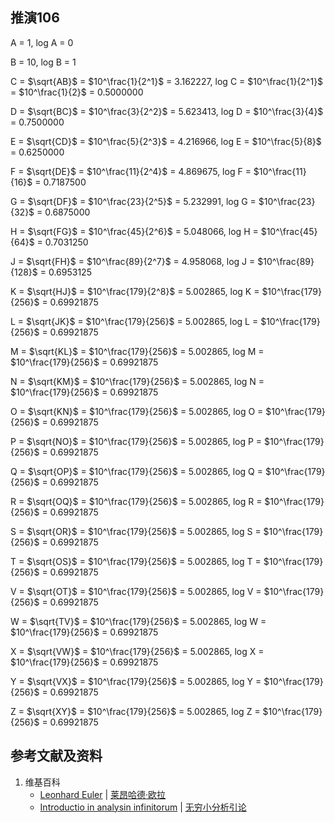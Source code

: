 ## 推演106

A = 1, log A = 0

B = 10, log B = 1

C =  $\sqrt{AB}$ = $10^\frac{1}{2^1}$ = 3.162227, log C = $10^\frac{1}{2^1}$ = $10^\frac{1}{2}$ = 0.5000000

D =  $\sqrt{BC}$ = $10^\frac{3}{2^2}$ = 5.623413, log D = $10^\frac{3}{4}$ = 0.7500000

E =  $\sqrt{CD}$ = $10^\frac{5}{2^3}$ = 4.216966, log E = $10^\frac{5}{8}$ = 0.6250000

F =  $\sqrt{DE}$ = $10^\frac{11}{2^4}$ = 4.869675, log F = $10^\frac{11}{16}$ = 0.7187500

G =  $\sqrt{DF}$ = $10^\frac{23}{2^5}$ = 5.232991, log G = $10^\frac{23}{32}$ = 0.6875000

H =  $\sqrt{FG}$ = $10^\frac{45}{2^6}$ = 5.048066, log H = $10^\frac{45}{64}$ = 0.7031250

J =  $\sqrt{FH}$ = $10^\frac{89}{2^7}$ = 4.958068, log J = $10^\frac{89}{128}$ = 0.6953125

K =  $\sqrt{HJ}$ = $10^\frac{179}{2^8}$ = 5.002865, log K = $10^\frac{179}{256}$ = 0.69921875

L =  $\sqrt{JK}$ = $10^\frac{179}{256}$ = 5.002865, log L = $10^\frac{179}{256}$ = 0.69921875

M =  $\sqrt{KL}$ = $10^\frac{179}{256}$ = 5.002865, log M = $10^\frac{179}{256}$ = 0.69921875

N =  $\sqrt{KM}$ = $10^\frac{179}{256}$ = 5.002865, log N = $10^\frac{179}{256}$ = 0.69921875

O =  $\sqrt{KN}$ = $10^\frac{179}{256}$ = 5.002865, log O = $10^\frac{179}{256}$ = 0.69921875

P =  $\sqrt{NO}$ = $10^\frac{179}{256}$ = 5.002865, log P = $10^\frac{179}{256}$ = 0.69921875

Q =  $\sqrt{OP}$ = $10^\frac{179}{256}$ = 5.002865, log Q = $10^\frac{179}{256}$ = 0.69921875

R =  $\sqrt{OQ}$ = $10^\frac{179}{256}$ = 5.002865, log R = $10^\frac{179}{256}$ = 0.69921875

S =  $\sqrt{OR}$ = $10^\frac{179}{256}$ = 5.002865, log S = $10^\frac{179}{256}$ = 0.69921875

T =  $\sqrt{OS}$ = $10^\frac{179}{256}$ = 5.002865, log T = $10^\frac{179}{256}$ = 0.69921875

V =  $\sqrt{OT}$ = $10^\frac{179}{256}$ = 5.002865, log V = $10^\frac{179}{256}$ = 0.69921875

W =  $\sqrt{TV}$ = $10^\frac{179}{256}$ = 5.002865, log W = $10^\frac{179}{256}$ = 0.69921875

X =  $\sqrt{VW}$ = $10^\frac{179}{256}$ = 5.002865, log X = $10^\frac{179}{256}$ = 0.69921875

Y =  $\sqrt{VX}$ = $10^\frac{179}{256}$ = 5.002865, log Y = $10^\frac{179}{256}$ = 0.69921875

Z =  $\sqrt{XY}$ = $10^\frac{179}{256}$ = 5.002865, log Z = $10^\frac{179}{256}$ = 0.69921875

## 参考文献及资料

1. 维基百科
	- [Leonhard Euler](https://en.wikipedia.org/wiki/Leonhard_Euler) | [莱昂哈德·欧拉](https://zh.wikipedia.org/wiki/%E8%90%8A%E6%98%82%E5%93%88%E5%BE%B7%C2%B7%E6%AD%90%E6%8B%89) 
	- [Introductio in analysin infinitorum](https://en.wikipedia.org/wiki/Introductio_in_analysin_infinitorum) | [无穷小分析引论](https://zh.wikipedia.org/wiki/%E6%97%A0%E7%A9%B7%E5%B0%8F%E5%88%86%E6%9E%90%E5%BC%95%E8%AE%BA) 




